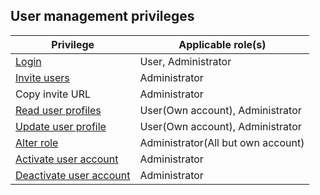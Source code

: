 ## User management privileges

| Privilege | Applicable role(s) |
|---|---|
| [Login](/cloud/fbc-part2-login) | User, Administrator |
| [Invite users](/cloud/cloud-configuration/cloud-user-invite) | Administrator |
| Copy invite URL | Administrator|
| [Read user profiles](/cloud/cloud-configuration/cloud-users-view-search) | User(Own account), Administrator|
| [Update user profile](/cloud/my-account/cloud-user-personal-update) | User(Own account), Administrator |
| [Alter role](/cloud/cloud-configuration/cloud-user-edit-role) | Administrator(All but own account) |
| [Activate user account](/cloud/cloud-configuration/cloud-user-deactivate) | Administrator |
| [Deactivate user account](/cloud/cloud-configuration/cloud-user-deactivate) | Administrator|

